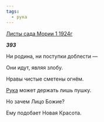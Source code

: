 ```yaml
---
tags:
  - рука
---
```

[Листы сада Мории 1 1924г](https://127.0.0.1:4002/agni/1924)

___393___

Ни родина, ни поступки доблести —    

Они идут, являя злобу.   

Нравы чистые сметены огнём.   

[Рука](../../../tags/#рука) может держать лишь пушку.   

Но зачем Лицо Божие?   

Ему подобает Новая Красота.   


